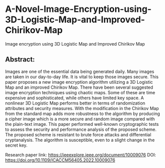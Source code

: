 # A-Novel-Image-Encryption-using-3D-Logistic-Map-and-Improved-Chirikov-Map
Image encryption using 3D Logistic Map and Improved Chirikov Map

## Abstract: 
Images are one of the essential data being generated daily. Many images are taken in our day-to-day life. It is vital to keep those images secure. This paper proposes a new image encryption algorithm utilizing a 3D Logistic Map and an improved Chirikov Map. There have been several suggested image encryption techniques using chaotic maps. Some of these are time expensive and sophisticated, while others have limited key space. A nonlinear 3D Logistic Map performs better in terms of randomization attributes and security measures. With the modification in the Chirikov Map from the standard map adds more robustness to the algorithm by producing a cipher image which is a more secure and random image compared with the plain-text image. This paper performed well-known cryptographic tests to assess the security and performance analysis of the proposed scheme. The proposed scheme is resistant to brute force attacks and differential cryptanalysis. The algorithm is susceptible, even to a slight change in the secret key.

Research paper link: https://ieeexplore.ieee.org/document/10009076
DOI: https://doi.org/10.1109/ICACCM56405.2022.10009076
